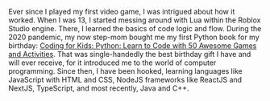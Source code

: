Ever since I played my first video game, I was intrigued about how it worked. When I was 13, I started messing around with Lua within the Roblox Studio engine. There, I learned the basics of code logic and flow. During the 2020 pandemic, my now step-mom bought me my first Python book for my birthday: [Coding for Kids: Python: Learn to Code with 50 Awesome Games and Activities](https://www.amazon.com/Coding-Kids-Python-Awesome-Activities/dp/1641521759). That was single-handedly the best birthday gift I have and will ever receive, for it introduced me to the world of computer programming. Since then, I have been hooked, learning languages like JavaScript with HTML and CSS, NodeJS frameworks like ReactJS and NextJS, TypeScript, and most recently, Java and C++.
